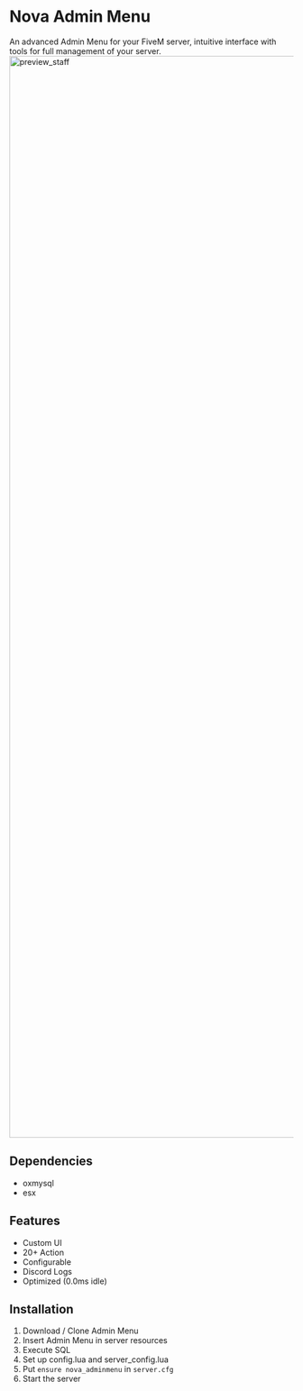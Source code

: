 # **Nova Admin Menu**
An advanced Admin Menu for your FiveM server, intuitive interface with tools for full management of your server.
<img width="1920" alt="preview_staff" src="https://github.com/NovaScripts123/nova_adminmenu/assets/142164748/2b19c1fb-87fd-479e-9f04-bbd854834c0c">


## **Dependencies**
- oxmysql
- esx

## **Features**
- Custom UI
- 20+ Action
- Configurable 
- Discord Logs
- Optimized (0.0ms idle)

## **Installation**
1. Download / Clone Admin Menu
2. Insert Admin Menu in server resources
3. Execute SQL
4. Set up config.lua and server_config.lua
5. Put `ensure nova_adminmenu` in `server.cfg`
6. Start the server
